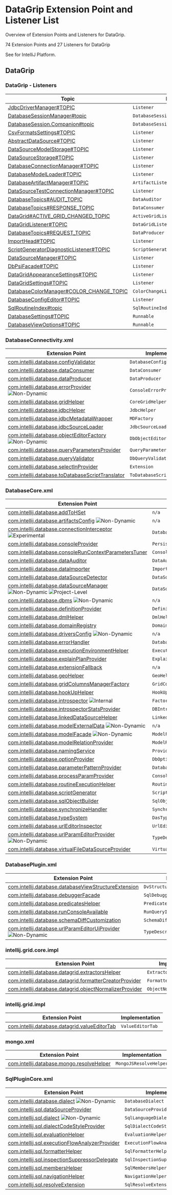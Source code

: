<!-- Copyright 2000-2023 JetBrains s.r.o. and contributors. Use of this source code is governed by the Apache 2.0 license. -->

# DataGrip Extension Point and Listener List

<link-summary>Overview of Extension Points and Listeners for DataGrip.</link-summary>

74 Extension Points and 27 Listeners for DataGrip

See [](extension_point_list.md) for IntelliJ Platform.

<include from="snippets.md" element-id="ep_list_legend"/>

## DataGrip

### DataGrip - Listeners

| Topic | Listener |
|-------|----------|
| [JdbcDriverManager#TOPIC](https://jb.gg/ipe/listeners?topics=com.intellij.database.console.JdbcDriverManager.Listener)  | `Listener` |
| [DatabaseSessionManager#topic](https://jb.gg/ipe/listeners?topics=com.intellij.database.console.session.DatabaseSessionManagerListener)  | `DatabaseSessionManagerListener` |
| [DatabaseSession.Companion#topic](https://jb.gg/ipe/listeners?topics=com.intellij.database.console.session.DatabaseSessionStateListener)  | `DatabaseSessionStateListener` |
| [CsvFormatsSettings#TOPIC](https://jb.gg/ipe/listeners?topics=com.intellij.database.csv.CsvFormatsSettings.Listener)  | `Listener` |
| [AbstractDataSource#TOPIC](https://jb.gg/ipe/listeners?topics=com.intellij.database.dataSource.AbstractDataSource.Listener)  | `Listener` |
| [DataSourceModelStorage#TOPIC](https://jb.gg/ipe/listeners?topics=com.intellij.database.dataSource.DataSourceModelStorage.Listener)  | `Listener` |
| [DataSourceStorage#TOPIC](https://jb.gg/ipe/listeners?topics=com.intellij.database.dataSource.DataSourceStorage.Listener)  | `Listener` |
| [DatabaseConnectionManager#TOPIC](https://jb.gg/ipe/listeners?topics=com.intellij.database.dataSource.DatabaseConnectionManager.Listener)  | `Listener` |
| [DatabaseModelLoader#TOPIC](https://jb.gg/ipe/listeners?topics=com.intellij.database.dataSource.DatabaseModelLoader.Listener)  | `Listener` |
| [DatabaseArtifactManager#TOPIC](https://jb.gg/ipe/listeners?topics=com.intellij.database.dataSource.artifacts.DatabaseArtifactManager.ArtifactListener)  | `ArtifactListener` |
| [DataSourceTestConnectionManager#TOPIC](https://jb.gg/ipe/listeners?topics=com.intellij.database.dataSource.ui.DataSourceTestConnectionManager.Listener)  | `Listener` |
| [DatabaseTopics#AUDIT_TOPIC](https://jb.gg/ipe/listeners?topics=com.intellij.database.datagrid.DataAuditor)  | `DataAuditor` |
| [DatabaseTopics#RESPONSE_TOPIC](https://jb.gg/ipe/listeners?topics=com.intellij.database.datagrid.DataConsumer)  | `DataConsumer` |
| [DataGrid#ACTIVE_GRID_CHANGED_TOPIC](https://jb.gg/ipe/listeners?topics=com.intellij.database.datagrid.DataGrid.ActiveGridListener)  | `ActiveGridListener` |
| [DataGridListener#TOPIC](https://jb.gg/ipe/listeners?topics=com.intellij.database.datagrid.DataGridListener)  | `DataGridListener` |
| [DatabaseTopics#REQUEST_TOPIC](https://jb.gg/ipe/listeners?topics=com.intellij.database.datagrid.DataProducer)  | `DataProducer` |
| [ImportHead#TOPIC](https://jb.gg/ipe/listeners?topics=com.intellij.database.dbimport.ImportHead.Listener)  | `Listener` |
| [ScriptGeneratorDiagnosticListener#TOPIC](https://jb.gg/ipe/listeners?topics=com.intellij.database.dialects.base.generator.ScriptGeneratorDiagnosticListener)  | `ScriptGeneratorDiagnosticListener` |
| [DataSourceManager#TOPIC](https://jb.gg/ipe/listeners?topics=com.intellij.database.psi.DataSourceManager.Listener)  | `Listener` |
| [DbPsiFacade#TOPIC](https://jb.gg/ipe/listeners?topics=com.intellij.database.psi.DbPsiFacade.Listener)  | `Listener` |
| [DataGridAppearanceSettings#TOPIC](https://jb.gg/ipe/listeners?topics=com.intellij.database.settings.DataGridAppearanceSettings.Listener)  | `Listener` |
| [DataGridSettings#TOPIC](https://jb.gg/ipe/listeners?topics=com.intellij.database.settings.DataGridSettings.Listener)  | `Listener` |
| [DatabaseColorManager#COLOR_CHANGE_TOPIC](https://jb.gg/ipe/listeners?topics=com.intellij.database.view.DatabaseColorManager.ColorChangeListener)  | `ColorChangeListener` |
| [DatabaseConfigEditor#TOPIC](https://jb.gg/ipe/listeners?topics=com.intellij.database.view.ui.DatabaseConfigEditor.Listener)  | `Listener` |
| [SqlRoutineIndex#topic](https://jb.gg/ipe/listeners?topics=com.intellij.sql.SqlRoutineIndex.SqlRoutineIndexListener)  | `SqlRoutineIndexListener` |
| [DatabaseSettings#TOPIC](https://jb.gg/ipe/listeners?topics=java.lang.Runnable)  | `Runnable` |
| [DatabaseViewOptions#TOPIC](https://jb.gg/ipe/listeners?topics=java.lang.Runnable)  | `Runnable` |


### DatabaseConnectivity.xml

| Extension Point | Implementation |
|-----------------|----------------|
| [com.intellij.database.configValidator](https://jb.gg/ipe?extensions=com.intellij.database.configValidator) | `DatabaseConfigValidator` |
| [com.intellij.database.dataConsumer](https://jb.gg/ipe?extensions=com.intellij.database.dataConsumer) | `DataConsumer` |
| [com.intellij.database.dataProducer](https://jb.gg/ipe?extensions=com.intellij.database.dataProducer) | `DataProducer` |
| [com.intellij.database.errorProvider](https://jb.gg/ipe?extensions=com.intellij.database.errorProvider) ![Non-Dynamic][non-dynamic] | `ConsoleErrorProviderFactory` |
| [com.intellij.database.gridHelper](https://jb.gg/ipe?extensions=com.intellij.database.gridHelper) | `CoreGridHelper` |
| [com.intellij.database.jdbcHelper](https://jb.gg/ipe?extensions=com.intellij.database.jdbcHelper) | `JdbcHelper` |
| [com.intellij.database.jdbcMetadataWrapper](https://jb.gg/ipe?extensions=com.intellij.database.jdbcMetadataWrapper) | `MDFactory` |
| [com.intellij.database.jdbcSourceLoader](https://jb.gg/ipe?extensions=com.intellij.database.jdbcSourceLoader) | `JdbcSourceLoader` |
| [com.intellij.database.objectEditorFactory](https://jb.gg/ipe?extensions=com.intellij.database.objectEditorFactory) ![Non-Dynamic][non-dynamic] | `DbObjectEditorFactory` |
| [com.intellij.database.queryParametersProvider](https://jb.gg/ipe?extensions=com.intellij.database.queryParametersProvider) | `QueryParametersProvider` |
| [com.intellij.database.queryValidator](https://jb.gg/ipe?extensions=com.intellij.database.queryValidator) | `DbQueryValidator` |
| [com.intellij.database.selectInProvider](https://jb.gg/ipe?extensions=com.intellij.database.selectInProvider) | `Extension` |
| [com.intellij.database.toDatabaseScriptTranslator](https://jb.gg/ipe?extensions=com.intellij.database.toDatabaseScriptTranslator) | `ToDatabaseScriptTranslator` |

### DatabaseCore.xml

| Extension Point | Implementation |
|-----------------|----------------|
| [com.intellij.database.addToHSet](https://jb.gg/ipe?extensions=com.intellij.database.addToHSet) | `n/a` |
| [com.intellij.database.artifactsConfig](https://jb.gg/ipe?extensions=com.intellij.database.artifactsConfig) ![Non-Dynamic][non-dynamic] | `n/a` |
| [com.intellij.database.connectionInterceptor](https://jb.gg/ipe?extensions=com.intellij.database.connectionInterceptor) ![Experimental][experimental] | `DatabaseConnectionInterceptor` |
| [com.intellij.database.consoleProvider](https://jb.gg/ipe?extensions=com.intellij.database.consoleProvider) | `PersistenceConsoleProvider` |
| [com.intellij.database.consoleRunContextParametersTuner](https://jb.gg/ipe?extensions=com.intellij.database.consoleRunContextParametersTuner) | `ConsoleRunContextParametersTuner` |
| [com.intellij.database.dataAuditor](https://jb.gg/ipe?extensions=com.intellij.database.dataAuditor) | `DataAuditor` |
| [com.intellij.database.dataImporter](https://jb.gg/ipe?extensions=com.intellij.database.dataImporter) | `ImportManager` |
| [com.intellij.database.dataSourceDetector](https://jb.gg/ipe?extensions=com.intellij.database.dataSourceDetector) | `DataSourceDetector` |
| [com.intellij.database.dataSourceManager](https://jb.gg/ipe?extensions=com.intellij.database.dataSourceManager) ![Non-Dynamic][non-dynamic] ![Project-Level][project-level] | `DataSourceManager` |
| [com.intellij.database.dbms](https://jb.gg/ipe?extensions=com.intellij.database.dbms) ![Non-Dynamic][non-dynamic] | `n/a` |
| [com.intellij.database.definitionProvider](https://jb.gg/ipe?extensions=com.intellij.database.definitionProvider) | `DefinitionProvider` |
| [com.intellij.database.dmlHelper](https://jb.gg/ipe?extensions=com.intellij.database.dmlHelper) | `DmlHelper` |
| [com.intellij.database.domainRegistry](https://jb.gg/ipe?extensions=com.intellij.database.domainRegistry) | `DomainRegistry` |
| [com.intellij.database.driversConfig](https://jb.gg/ipe?extensions=com.intellij.database.driversConfig) ![Non-Dynamic][non-dynamic] | `n/a` |
| [com.intellij.database.errorHandler](https://jb.gg/ipe?extensions=com.intellij.database.errorHandler) | `DatabaseErrorHandler` |
| [com.intellij.database.executionEnvironmentHelper](https://jb.gg/ipe?extensions=com.intellij.database.executionEnvironmentHelper) | `ExecutionEnvironmentHelper` |
| [com.intellij.database.explainPlanProvider](https://jb.gg/ipe?extensions=com.intellij.database.explainPlanProvider) | `ExplainPlanProvider` |
| [com.intellij.database.extensionFallback](https://jb.gg/ipe?extensions=com.intellij.database.extensionFallback) | `n/a` |
| [com.intellij.database.geoHelper](https://jb.gg/ipe?extensions=com.intellij.database.geoHelper) | `GeoHelper` |
| [com.intellij.database.gridColumnsManagerFactory](https://jb.gg/ipe?extensions=com.intellij.database.gridColumnsManagerFactory) | `GridColumnsManagerFactory` |
| [com.intellij.database.hookUpHelper](https://jb.gg/ipe?extensions=com.intellij.database.hookUpHelper) | `HookUpHelper` |
| [com.intellij.database.introspector](https://jb.gg/ipe?extensions=com.intellij.database.introspector) ![Internal][internal] | `Factory` |
| [com.intellij.database.introspectorStatsProvider](https://jb.gg/ipe?extensions=com.intellij.database.introspectorStatsProvider) | `DBIntrospectorStatsProvider` |
| [com.intellij.database.linkedDataSourceHelper](https://jb.gg/ipe?extensions=com.intellij.database.linkedDataSourceHelper) | `LinkedDataSourceHelper` |
| [com.intellij.database.modelExternalData](https://jb.gg/ipe?extensions=com.intellij.database.modelExternalData) ![Non-Dynamic][non-dynamic] | `n/a` |
| [com.intellij.database.modelFacade](https://jb.gg/ipe?extensions=com.intellij.database.modelFacade) ![Non-Dynamic][non-dynamic] | `ModelFacade` |
| [com.intellij.database.modelRelationProvider](https://jb.gg/ipe?extensions=com.intellij.database.modelRelationProvider) | `ModelRelationProvider` |
| [com.intellij.database.namingService](https://jb.gg/ipe?extensions=com.intellij.database.namingService) | `Provider` |
| [com.intellij.database.optionProvider](https://jb.gg/ipe?extensions=com.intellij.database.optionProvider) | `DbOptionProvider` |
| [com.intellij.database.parameterPatternProvider](https://jb.gg/ipe?extensions=com.intellij.database.parameterPatternProvider) | `DatabaseParameterPatternProvider` |
| [com.intellij.database.processParamProvider](https://jb.gg/ipe?extensions=com.intellij.database.processParamProvider) | `ConsoleConfigurationParamProvider` |
| [com.intellij.database.routineExecutionHelper](https://jb.gg/ipe?extensions=com.intellij.database.routineExecutionHelper) | `RoutineExecutionHelper` |
| [com.intellij.database.scriptGenerator](https://jb.gg/ipe?extensions=com.intellij.database.scriptGenerator) | `ScriptGenerator` |
| [com.intellij.database.sqlObjectBuilder](https://jb.gg/ipe?extensions=com.intellij.database.sqlObjectBuilder) | `SqlObjectBuilder` |
| [com.intellij.database.synchronizeHandler](https://jb.gg/ipe?extensions=com.intellij.database.synchronizeHandler) | `SynchronizeHandler` |
| [com.intellij.database.typeSystem](https://jb.gg/ipe?extensions=com.intellij.database.typeSystem) | `DasTypeSystem` |
| [com.intellij.database.urlEditorInspector](https://jb.gg/ipe?extensions=com.intellij.database.urlEditorInspector) | `UrlEditorInspector` |
| [com.intellij.database.urlParamEditorProvider](https://jb.gg/ipe?extensions=com.intellij.database.urlParamEditorProvider) ![Non-Dynamic][non-dynamic] | `TypeDescriptorFactory` |
| [com.intellij.database.virtualFileDataSourceProvider](https://jb.gg/ipe?extensions=com.intellij.database.virtualFileDataSourceProvider) | `VirtualFileDataSourceProvider` |

### DatabasePlugin.xml

| Extension Point | Implementation |
|-----------------|----------------|
| [com.intellij.database.databaseViewStructureExtension](https://jb.gg/ipe?extensions=com.intellij.database.databaseViewStructureExtension) | `DvStructureExtension` |
| [com.intellij.database.debuggerFacade](https://jb.gg/ipe?extensions=com.intellij.database.debuggerFacade) | `SqlDebuggerFacade` |
| [com.intellij.database.predicatesHelper](https://jb.gg/ipe?extensions=com.intellij.database.predicatesHelper) | `PredicatesHelper` |
| [com.intellij.database.runConsoleAvailable](https://jb.gg/ipe?extensions=com.intellij.database.runConsoleAvailable) | `RunQueryIntentionActionAvailable` |
| [com.intellij.database.schemaDiffCustomization](https://jb.gg/ipe?extensions=com.intellij.database.schemaDiffCustomization) | `SchemaDiffCustomization` |
| [com.intellij.database.urlParamEditorUiProvider](https://jb.gg/ipe?extensions=com.intellij.database.urlParamEditorUiProvider) ![Non-Dynamic][non-dynamic] | `TypeDescriptorUiFactory` |

### intellij.grid.core.impl

| Extension Point | Implementation |
|-----------------|----------------|
| [com.intellij.database.datagrid.extractorsHelper](https://jb.gg/ipe?extensions=com.intellij.database.datagrid.extractorsHelper) | `ExtractorsHelper` |
| [com.intellij.database.datagrid.formatterCreatorProvider](https://jb.gg/ipe?extensions=com.intellij.database.datagrid.formatterCreatorProvider) | `FormatterCreatorProvider` |
| [com.intellij.database.datagrid.objectNormalizerProvider](https://jb.gg/ipe?extensions=com.intellij.database.datagrid.objectNormalizerProvider) | `ObjectNormalizerProvider` |

### intellij.grid.impl

| Extension Point | Implementation |
|-----------------|----------------|
| [com.intellij.database.datagrid.valueEditorTab](https://jb.gg/ipe?extensions=com.intellij.database.datagrid.valueEditorTab) | `ValueEditorTab` |

### mongo.xml

| Extension Point | Implementation |
|-----------------|----------------|
| [com.intellij.database.mongo.resolveHelper](https://jb.gg/ipe?extensions=com.intellij.database.mongo.resolveHelper) | `MongoJSResolveHelper` |

### SqlPluginCore.xml

| Extension Point | Implementation |
|-----------------|----------------|
| [com.intellij.database.dialect](https://jb.gg/ipe?extensions=com.intellij.database.dialect) ![Non-Dynamic][non-dynamic] | `DatabaseDialect` |
| [com.intellij.sql.dataSourceProvider](https://jb.gg/ipe?extensions=com.intellij.sql.dataSourceProvider) | `DataSourceProvider` |
| [com.intellij.sql.dialect](https://jb.gg/ipe?extensions=com.intellij.sql.dialect) ![Non-Dynamic][non-dynamic] | `SqlLanguageDialect` |
| [com.intellij.sql.dialectCodeStyleProvider](https://jb.gg/ipe?extensions=com.intellij.sql.dialectCodeStyleProvider) | `SqlDialectCodeStyleProvider` |
| [com.intellij.sql.evaluationHelper](https://jb.gg/ipe?extensions=com.intellij.sql.evaluationHelper) | `EvaluationHelper` |
| [com.intellij.sql.executionFlowAnalyzerProvider](https://jb.gg/ipe?extensions=com.intellij.sql.executionFlowAnalyzerProvider) | `ExecutionFlowAnalyzerProvider` |
| [com.intellij.sql.formatterHelper](https://jb.gg/ipe?extensions=com.intellij.sql.formatterHelper) | `SqlFormatterHelper` |
| [com.intellij.sql.inspectionSuppressorDelegate](https://jb.gg/ipe?extensions=com.intellij.sql.inspectionSuppressorDelegate) | `SqlInspectionSuppressorDelegate` |
| [com.intellij.sql.membersHelper](https://jb.gg/ipe?extensions=com.intellij.sql.membersHelper) | `SqlMembersHelper` |
| [com.intellij.sql.navigationHelper](https://jb.gg/ipe?extensions=com.intellij.sql.navigationHelper) | `NavigationHelper` |
| [com.intellij.sql.resolveExtension](https://jb.gg/ipe?extensions=com.intellij.sql.resolveExtension) | `SqlResolveExtension` |

[deprecated]: https://img.shields.io/badge/-Deprecated-lightgrey?style=flat-square
[removal]: https://img.shields.io/badge/-Removal-red?style=flat-square
[obsolete]: https://img.shields.io/badge/-Obsolete-grey?style=flat-square
[experimental]: https://img.shields.io/badge/-Experimental-violet?style=flat-square
[internal]: https://img.shields.io/badge/-Internal-darkred?style=flat-square
[project-level]: https://img.shields.io/badge/-Project--Level-blue?style=flat-square
[non-dynamic]: https://img.shields.io/badge/-Non--Dynamic-orange?style=flat-square
